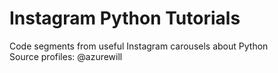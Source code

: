 # Instagram Python Tutorials
Code segments from useful Instagram carousels about Python<br>
Source profiles: @azurewill
